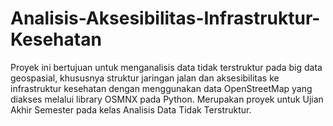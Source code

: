 # Analisis-Aksesibilitas-Infrastruktur-Kesehatan
Proyek ini bertujuan untuk menganalisis data tidak terstruktur pada big data geospasial, khususnya struktur jaringan jalan dan aksesibilitas ke infrastruktur kesehatan dengan menggunakan data OpenStreetMap yang diakses melalui library OSMNX pada Python. Merupakan proyek untuk Ujian Akhir Semester pada kelas Analisis Data Tidak Terstruktur.
